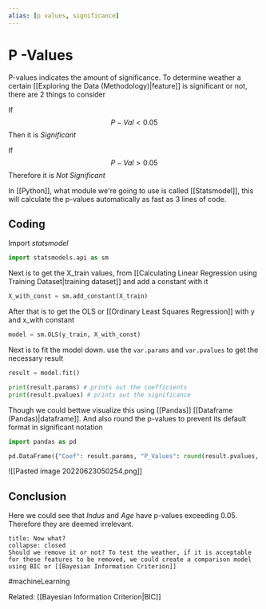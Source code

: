 ```yaml
---
alias: [p values, significance]
---
```

# P -Values
P-values indicates the amount of significance. To determine weather a certain [[Exploring the Data (Methodology)|feature]] is significant  or not, there are 2 things to consider

If $$P-Val < 0.05$$
Then it is *Significant*

If $$P-Val > 0.05$$
Therefore it is *Not Significant*

In [[Python]], what module we're going to use is called [[Statsmodel]], this will calculate the p-values automatically as fast as 3 lines of code. 

## Coding
Import *statsmodel*
```python
import statsmodels.api as sm
```

Next is to get the X_train values, from [[Calculating Linear Regression using Training Dataset|training dataset]] and add a constant with it
```python
X_with_const = sm.add_constant(X_train)
```

After that is to get the OLS or [[Ordinary Least Squares Regression]] with y and x_with constant
```python
model = sm.OLS(y_train, X_with_const)
```

Next is to fit the model down. use the `var.params` and `var.pvalues` to get the necessary result
```python
result = model.fit()

print(result.params) # prints out the coefficients
print(result.pvalues) # prints out the significance
```

Though we could bettwe visualize this using [[Pandas]] [[Dataframe (Pandas)|dataframe]]. And also round the p-values to prevent its default format in significant notation
```python
import pandas as pd

pd.DataFrame({"Coef": result.params, "P_Values": round(result.pvalues, 3)})
```

![[Pasted image 20220623050254.png]]

## Conclusion
Here we could see that *Indus* and *Age* have p-values exceeding 0.05. Therefore they are deemed irrelevant. 
```ad-Notice
title: Now what?
collapse: closed
Should we remove it or not? To test the weather, if it is acceptable for these features to be removed, we could create a comparison model using BIC or [[Bayesian Information Criterion]]

```

#machineLearning

Related: [[Bayesian Information Criterion|BIC]]